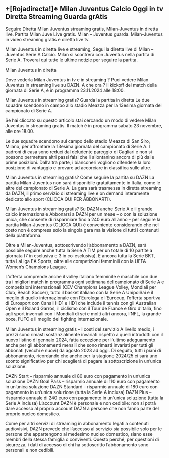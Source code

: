 ## +[Rojadirecta!]* Milan Juventus Calcio Oggi in tv Diretta Streaming Guarda grAtis

Seguire Diretta Milan Juventus streaming gratis, Milan-Juventus in diretta live. Partita Milan Juve Live gratis. Milan – Juventus guarda.
Milan-Juventus in video streaming gratis e diretta live tv.

Milan Juventus in diretta live e streaming, Segui la diretta live di Milan – Juventus Serie A Calcio.
Milan si scontrerà con Juventus nella partita di Serie A. Troverai qui tutte le ultime notizie per seguire la partita.

Milan Juventus in diretta

Dove vederla Milan Juventus in tv e in streaming ?
Puoi vedere Milan Juventus in streaming live su DAZN.
A che ora ?
Il kickoff del match della giornata di Serie A, è in programma 23.11.2024 alle 18:00.

Milan Juventus in streaming gratis? Guarda la partita in diretta
Le due squadre scendono in campo allo stadio Meazza per la 13esima giornata del campionato di Serie A.


Se hai cliccato su questo articolo stai cercando un modo di vedere Milan Juventus in streaming gratis. Il match è in programma sabato 23 novembre, alle ore 18.00.

Le due squadre scendono sul campo dello stadio Meazza di San Siro, Milano, per affrontare la 13esima giornata del campionato di Serie A. I padroni di casa sono reduci dal deludente pareggio di Cagliari e non si possono permettere altri passi falsi che li allontanino ancora di più dalle prime posizioni. Dall’altra parte, i bianconeri vogliono difendere la loro posizione di vantaggio e provare ad accorciare in classifica sulle altre.

Milan Juventus in streaming gratis? Come seguire la partita su DAZN
La partita Milan-Juventus non sarà disponibile gratuitamente in Italia, come le altre del campionato di Serie A. La gara sarà trasmessa in diretta streaming da DAZN, il primo servizio di streaming live e on demand interamente dedicato allo sport (CLICCA QUI PER ABBONARTI).

Milan Juventus in streaming gratis? Su DAZN anche Serie A e il grande calcio internazionale
Abbonarsi a DAZN per un mese – o con la soluzione unica, che consente di risparmiare fino a 240 euro all’anno – per seguire la partita Milan-Juventus (CLICCA QUI) è conveniente considerando che nel costo non è compresa solo la singola gara ma la visione di tutti i contenuti della piattaforma.

Oltre a Milan-Juventus, sottoscrivendo l’abbonamento a DAZN, sarà possibile seguire anche tutta la Serie A TIM per un totale di 10 partite a giornata (7 in esclusiva e 3 in co-esclusiva). E ancora tutta la Serie BKT, tutta LaLiga EA Sports, oltre alle competizioni femminili con la UEFA Women’s Champions League.

L’offerta comprende anche il volley italiano femminile e maschile con due tra i migliori match in programma ogni settimana del campionato di Serie A e competizioni internazionali (CEV Champions League Volley, Mondiali per Club, Beach Soccer), tutto il basket italiano con la Serie A UnipolSai e il meglio di quello internazionale con l’Eurolega e l’Eurocup, l’offerta sportiva di Eurosport con Canali HD1 e HD1 che include il tennis con gli Australian Open e il Roland Garros, il ciclismo con il Tour de France e Giro d’Italia, fino agli sport invernali con i Mondiali di sci e molti altri ancora, l’NFL, la grande boxe, l’UFC e il meglio del fighting internazionale.

Milan Juventus in streaming gratis – I costi del servizio
A livello medio, i prezzi sono rimasti sostanzialmente invariati rispetto a quelli introdotti con il nuovo listino di gennaio 2024, fatta eccezione per l’ultimo adeguamento anche per gli abbonamenti mensili che sono rimasti invariati per tutti gli abbonati (vecchi e nuovi) da agosto 2023 ad oggi. Di seguito, tutti i piani di abbonamento, ricordando che anche per la stagione 2024/25 ci sarà uno sconto significativo per chi sceglierà di pagare la sottoscrizione in un’unica soluzione:

DAZN Start – risparmio annuale di 80 euro con pagamento in un’unica soluzione
DAZN Goal Pass – risparmio annuale di 110 euro con pagamento in un’unica soluzione
DAZN Standard – risparmio annuale di 180 euro con pagamento in un’unica soluzione (tutta la Serie A inclusa)
DAZN Plus – risparmio annuale di 240 euro con pagamento in un’unica soluzione (tutta la Serie A inclusa)
L’account DAZN è personale e non cedibile: non si potrà dare accesso al proprio account DAZN a persone che non fanno parte del proprio nucleo domestico.

Come per altri servizi di streaming in abbonamento legati a contenuti audiovisivi, DAZN prevede che l’accesso al servizio sia possibile solo per le persone che appartengono al medesimo nucleo domestico, siano esse membri della stessa famiglia o conviventi. Questo perché, per questioni di sicurezza, i dati di accesso di chi ha sottoscritto l’abbonamento sono personali e non cedibili.
